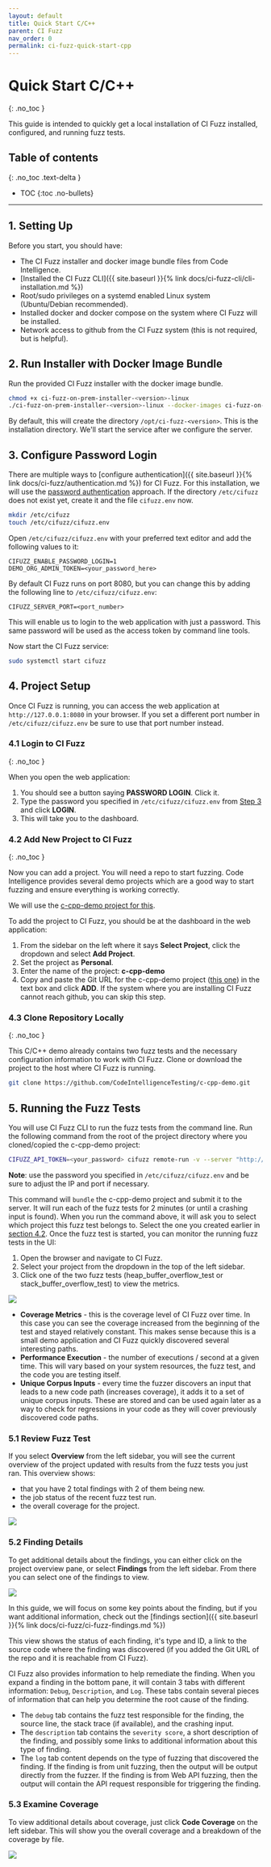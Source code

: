```yaml
---
layout: default
title: Quick Start C/C++
parent: CI Fuzz
nav_order: 0
permalink: ci-fuzz-quick-start-cpp
---
```

# **Quick Start C/C++**
{: .no_toc }

This guide is intended to quickly get a local installation of CI Fuzz installed, configured, and running fuzz tests. 

## Table of contents
{: .no_toc .text-delta }

- TOC
{:toc .no-bullets}

---

## 1. Setting Up

Before you start, you should have:

* The CI Fuzz installer and docker image bundle files from Code Intelligence.
* [Installed the CI Fuzz CLI]({{ site.baseurl }}{% link docs/ci-fuzz-cli/cli-installation.md %})
* Root/sudo privileges on a systemd enabled Linux system (Ubuntu/Debian recommended).
* Installed docker and docker compose on the system where CI Fuzz will be installed.
* Network access to github from the CI Fuzz system (this is not required, but is helpful).

## 2. Run Installer with Docker Image Bundle

Run the provided CI Fuzz installer with the docker image bundle. 

```bash
chmod +x ci-fuzz-on-prem-installer-<version>-linux
./ci-fuzz-on-prem-installer-<version>-linux --docker-images ci-fuzz-on-prem-images-<version>-linux
```

By default, this will create the directory `/opt/ci-fuzz-<version>`. This is the installation directory. We'll start the service after we configure the server.

## 3. Configure Password Login

There are multiple ways to [configure authentication]({{ site.baseurl }}{% link docs/ci-fuzz/authentication.md %}) for CI Fuzz. For this installation, we will use the [password authentication](ci-fuzz-authentication#password) approach. If the directory `/etc/cifuzz` does not exist yet, create it and the file `cifuzz.env` now.

```bash
mkdir /etc/cifuzz
touch /etc/cifuzz/cifuzz.env
```

Open `/etc/cifuzz/cifuzz.env` with your preferred text editor and add the following values to it:

```
CIFUZZ_ENABLE_PASSWORD_LOGIN=1
DEMO_ORG_ADMIN_TOKEN=<your_password_here>
```

By default CI Fuzz runs on port 8080, but you can change this by adding the following line to `/etc/cifuzz/cifuzz.env`:

```
CIFUZZ_SERVER_PORT=<port_number>
```

This will enable us to login to the web application with just a password. This same password will be used as the access token by command line tools.

Now start the CI Fuzz service:

```bash
sudo systemctl start cifuzz
```

## 4. Project Setup

Once CI Fuzz is running, you can access the web application at `http://127.0.0.1:8080` in your browser. If you set a different port number in `/etc/cifuzz/cifuzz.env` be sure to use that port number instead.

### 4.1 Login to CI Fuzz
{: .no_toc }

When you open the web application:

1. You should see a button saying **PASSWORD LOGIN**. Click it.
2. Type the password you specified in `/etc/cifuzz/cifuzz.env` from [Step 3](#3-configure-password-login) and click **LOGIN**.
3. This will take you to the dashboard.

### 4.2 Add New Project to CI Fuzz
{: .no_toc }

Now you can add a project. You will need a repo to start fuzzing. Code Intelligence provides several demo projects which are a good way to start fuzzing and ensure everything is working correctly. 

We will use the [c-cpp-demo project for this](https://github.com/CodeIntelligenceTesting/c-cpp-demo).

To add the project to CI Fuzz, you should be at the dashboard in the web application:

1. From the sidebar on the left where it says **Select Project**, click the dropdown and select **Add Project**.
2. Set the project as **Personal**.
3. Enter the name of the project: **c-cpp-demo**
4. Copy and paste the Git URL for the c-cpp-demo project ([this one](https://github.com/CodeIntelligenceTesting/c-cpp-demo.git)) in the text box and click **ADD**. If the system where you are installing CI Fuzz cannot reach github, you can skip this step.

### 4.3 Clone Repository Locally
{: .no_toc }

This C/C++ demo already contains two fuzz tests and the necessary configuration information to work with CI Fuzz. Clone or download the project to the host where CI Fuzz is running.

```bash
git clone https://github.com/CodeIntelligenceTesting/c-cpp-demo.git
```

## 5. Running the Fuzz Tests

You will use CI Fuzz CLI to run the fuzz tests from the command line. Run the following command from the root of the project directory where you cloned/copied the c-cpp-demo project:

```bash
CIFUZZ_API_TOKEN=<your_password> cifuzz remote-run -v --server "http://127.0.0.1:8080" --timeout=120s
```

**Note**: use the password you specified in `/etc/cifuzz/cifuzz.env` and be sure to adjust the IP and port if necessary.

This command will `bundle` the c-cpp-demo project and submit it to the server. It will run each of the fuzz tests for 2 minutes (or until a crashing input is found). When you run the command above, it will ask you to select which project this fuzz test belongs to. Select the one you created earlier in [section 4.2](#42-add-new-project-to-ci-fuzz). Once the fuzz test is started, you can monitor the running fuzz tests in the UI:

1. Open the browser and navigate to CI Fuzz. 
2. Select your project from the dropdown in the top of the left sidebar.
3. Click one of the two fuzz tests (heap_buffer_overflow_test or stack_buffer_overflow_test) to view the metrics.


![](/assets/images/ci-fuzz-quick-start-cpp/running-fuzz-tests.png)

* **Coverage Metrics** - this is the coverage level of CI Fuzz over time. In this case you can see the coverage increased from the beginning of the test and stayed relatively constant. This makes sense because this is a small demo application and CI Fuzz quickly discovered several interesting paths.
* **Performance Execution** - the number of executions / second at a given time. This will vary based on your system resources, the fuzz test, and the code you are testing itself.
* **Unique Corpus Inputs** - every time the fuzzer discovers an input that leads to a new code path (increases coverage), it adds it to a set of unique corpus inputs. These are stored and can be used again later as a way to check for regressions in your code as they will cover previously discovered code paths. 

### 5.1 Review Fuzz Test

If you select **Overview** from the left sidebar, you will see the current overview of the project updated with results from the fuzz tests you just ran. This overview shows:

* that you have 2 total findings with 2 of them being new.
* the job status of the recent fuzz test run.
* the overall coverage for the project.

![](/assets/images/ci-fuzz-quick-start-cpp/overview.png)

### 5.2 Finding Details

To get additional details about the findings, you can either click on the project overview pane, or select **Findings** from the left sidebar. From there you can select one of the findings to view.

![](/assets/images/ci-fuzz-quick-start-cpp/findings-pane.png)

In this guide, we will focus on some key points about the finding, but if you want additional information, check out the [findings section]({{ site.baseurl }}{% link docs/ci-fuzz/ci-fuzz-findings.md %})

This view shows the status of each finding, it's type and ID, a link to the source code where the finding was discovered (if you added the Git URL of the repo and it is reachable from CI Fuzz).

CI Fuzz also provides information to help remediate the finding. When you expand a finding in the bottom pane, it will contain 3 tabs with different information: `Debug`, `Description`, and `Log`. These tabs contain several pieces of information that can help you determine the root cause of the finding. 

* The `debug` tab contains the fuzz test responsible for the finding, the source line, the stack trace (if available), and the crashing input. 
* The `description` tab contains the `severity score`, a short description of the finding, and possibly some links to additional information about this type of finding.
* The `log` tab content depends on the type of fuzzing that discovered the finding. If the finding is from unit fuzzing, then the output will be output directly from the fuzzer. If the finding is from Web API fuzzing, then the output will contain the API request responsible for triggering the finding.

### 5.3 Examine Coverage

To view additional details about coverage, just click **Code Coverage** on the left sidebar. This will show you the overall coverage and a breakdown of the coverage by file.

![](/assets/images/ci-fuzz-quick-start-cpp/code-coverage.png)